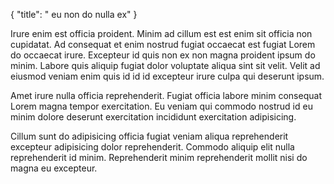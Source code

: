 {
  "title": " eu non do nulla ex"
}

Irure enim est officia proident. Minim ad cillum est est enim sit officia non cupidatat. Ad consequat et enim nostrud fugiat occaecat est fugiat Lorem do occaecat irure. Excepteur id quis non ex non magna proident ipsum do minim. Labore quis aliquip fugiat dolor voluptate aliqua sint sit velit. Velit ad eiusmod veniam enim quis id id id excepteur irure culpa qui deserunt ipsum.

Amet irure nulla officia reprehenderit. Fugiat officia labore minim consequat Lorem magna tempor exercitation. Eu veniam qui commodo nostrud id eu minim dolore deserunt exercitation incididunt exercitation adipisicing.

Cillum sunt do adipisicing officia fugiat veniam aliqua reprehenderit excepteur adipisicing dolor reprehenderit. Commodo aliquip elit nulla reprehenderit id minim. Reprehenderit minim reprehenderit mollit nisi do magna eu excepteur.